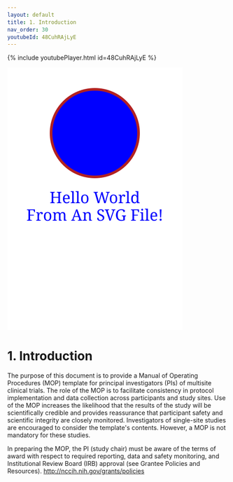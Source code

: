 ```yaml
---
layout: default
title: 1. Introduction
nav_order: 30
youtubeId: 48CuhRAjLyE
---
```


{% include youtubePlayer.html id=48CuhRAjLyE %}

![Example SVG](../img/hello.svg)

# 1. Introduction

The purpose of this document is to provide a Manual of Operating
Procedures (MOP) template for principal investigators (PIs) of multisite
clinical trials. The role of the MOP is to facilitate consistency in
protocol implementation and data collection across participants and
study sites. Use of the MOP increases the likelihood that the results of
the study will be scientifically credible and provides reassurance that
participant safety and scientific integrity are closely monitored.
Investigators of single-site studies are encouraged to consider the
template's contents. However, a MOP is not mandatory for these studies.

In preparing the MOP, the PI (study chair) must be aware of the terms of
award with respect to required reporting, data and safety monitoring,
and Institutional Review Board (IRB) approval (see Grantee Policies and
Resources). <http://nccih.nih.gov/grants/policies>

